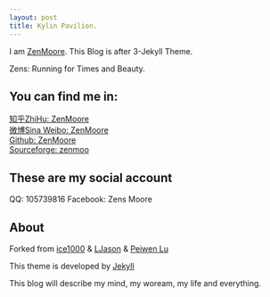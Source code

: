 ```yaml
---
layout: post
title: Kylin Pavilion.
---
```


I am [ZenMoore](www.github.com/ZenMoore). This Blog is after 3-Jekyll Theme.

Zens: Running for Times and Beauty.

## You can find me in:<br>
[知乎ZhiHu: ZenMoore](https://www.zhihu.com/people/ZenMoore)<br>
[微博Sina Weibo: ZenMoore](http://weibo.com/JavcMak)<br>
[Github: ZenMoore](www.github.com/ZenMoore)<br>
[Sourceforge: zenmoo](www.sourceforge.com/zenmoo)<br>

## These are my social account
QQ: 105739816
Facebook: Zens Moore

## About
Forked from [ice1000](http://github.com/ice1000) & [LJason](https://github.com/18312847646) & [Peiwen Lu](https://github.com/P233)

This theme is developed by [Jekyll](http://jekyllrb.com/)

This blog will describe my mind, my woream, my life and everything.

